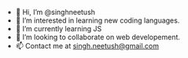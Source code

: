 - 👋 Hi, I’m @singhneetush
- 👀 I’m interested in learning new coding languages.
- 🌱 I’m currently learning JS
- 💞️ I’m looking to collaborate on web developement.
- 📫 Contact me at singh.neetush@gmail.com

<!---
singhneetush/singhneetush is a ✨ special ✨ repository because its `README.md` (this file) appears on your GitHub profile.
You can click the Preview link to take a look at your changes.
--->
